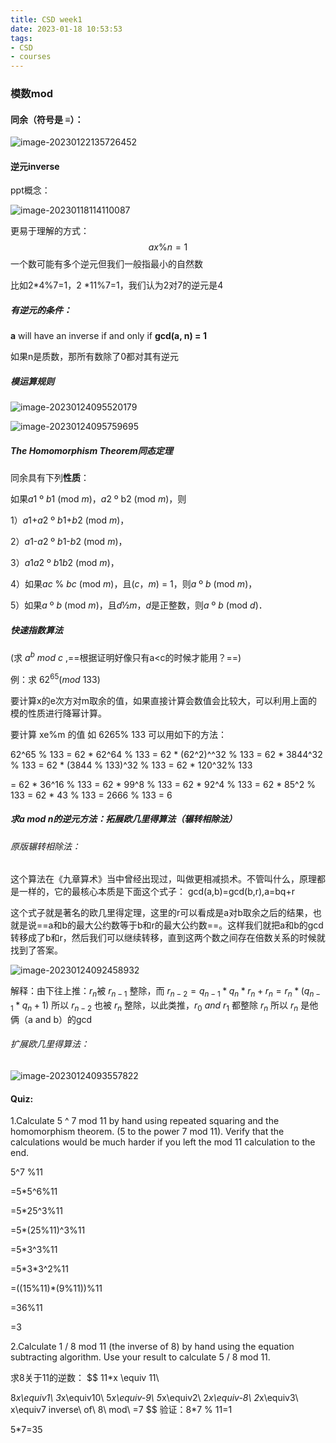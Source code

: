 ```yaml
---
title: CSD week1
date: 2023-01-18 10:53:53
tags:
- CSD
- courses
---
```


### 模数mod

#### 同余（符号是 $\equiv$）：

![image-20230122135726452](CSD-week1/image-20230122135726452.png)

#### 逆元inverse

ppt概念：

![image-20230118114110087](CSD-week1/image-20230118114110087.png)

更易于理解的方式：
$$
ax \% n=1
$$
一个数可能有多个逆元但我们一般指最小的自然数

比如2\*4%7=1，2 \*11%7=1，我们认为2对7的逆元是4

##### 有逆元的条件：

**a** will have an inverse if and only if **gcd(a, n) = 1**

如果n是质数，那所有数除了0都对其有逆元

##### 模运算规则

![image-20230124095520179](CSD-week1/image-20230124095520179.png)

![image-20230124095759695](CSD-week1/image-20230124095759695.png)

##### The Homomorphism Theorem同态定理

同余具有下列**性质**：

如果*a*1  º  *b*1 (mod *m*)，*a*2  º  b2 (mod *m*)，则

1）*a*1+*a*2  º  *b*1+*b*2 (mod *m*)，

2）*a*1-*a*2  º  *b*1-*b*2 (mod *m*)，

3）*a*1*a*2  º  *b*1*b*2 (mod *m*)，

4）如果*ac* % *bc* (mod *m*)，且(*c*，*m*) = 1，则*a* º *b* (mod *m*)，

5）如果*a* º *b* (mod *m*)，且*d*½*m*，*d*是正整数，则*a* º *b* (mod *d*)．

##### 快速指数算法

(求 $a^b\  mod\  c$ ,==根据证明好像只有a<c的时候才能用？==)

例：求 $62^{65}(mod\ 133)$

要计算x的e次方对m取余的值，如果直接计算会数值会比较大，可以利用上面的模的性质进行降幂计算。

要计算 xe%m 的值 如 6265% 133 可以用如下的方法：

62^65 % 133
= 62 * 62^64 % 133
= 62 * (62^2)^^32 % 133
= 62 * 3844^32 % 133
= 62 * (3844 % 133)^32 % 133
= 62 * 120^32% 133

= 62 * 36^16 % 133
= 62 * 99^8 % 133
= 62 * 92^4 % 133
= 62 * 85^2 % 133
= 62 * 43 % 133
= 2666 % 133
= 6

##### 求a mod n的逆元方法：拓展欧几里得算法（辗转相除法）

###### 原版辗转相除法：

这个算法在《九章算术》当中曾经出现过，叫做更相减损术。不管叫什么，原理都是一样的，它的最核心本质是下面这个式子：
gcd(a,b)=gcd(b,r),a=bq+r

这个式子就是著名的欧几里得定理，这里的r可以看成是a对b取余之后的结果，也就是说==a和b的最大公约数等于b和r的最大公约数==。这样我们就把a和b的gcd转移成了b和r，然后我们可以继续转移，直到这两个数之间存在倍数关系的时候就找到了答案。

![image-20230124092458932](CSD-week1/image-20230124092458932.png)

解释：由下往上推：$r_n$被 $r_{n-1}$ 整除，而 $r_{n-2}=q_{n-1}*q_n*r_n+r_n=r_n*(q_{n-1}*q_n+1)$ 所以 $r_{n-2}$ 也被 $r_{n}$ 整除，以此类推，$r_0 \ and\ r_1$ 都整除 $r_n$ 所以 $r_n$ 是他俩（a and b）的gcd

###### 扩展欧几里得算法：

![image-20230124093557822](CSD-week1/image-20230124093557822.png)

#### Quiz:

1.Calculate 5 ^ 7 mod 11 by hand using repeated squaring and the  homomorphism theorem. (5 to the power 7 mod 11). Verify that the  calculations would be much harder if you left the mod 11 calculation to  the end. 

5^7 %11

=5*5^6%11

=5*25^3%11

=5*(25%11)^3%11

=5*3^3%11

=5\*3\*3^2%11

=((15%11)*(9%11))%11

=36%11

=3

2.Calculate 1 / 8 mod 11 (the inverse of 8) by hand using the equation  subtracting algorithm. Use your result to calculate 5 / 8 mod 11.

求8关于11的逆数：
$$
11*x \equiv 11\\

8*x\equiv1\\
3*x\equiv10\\
5*x\equiv-9\\
5*x\equiv2\\
2*x\equiv-8\\
2*x\equiv3\\
x\equiv7
inverse\ of\ 8\ mod\ =7
$$
验证：8*7 % 11=1

5*7=35

